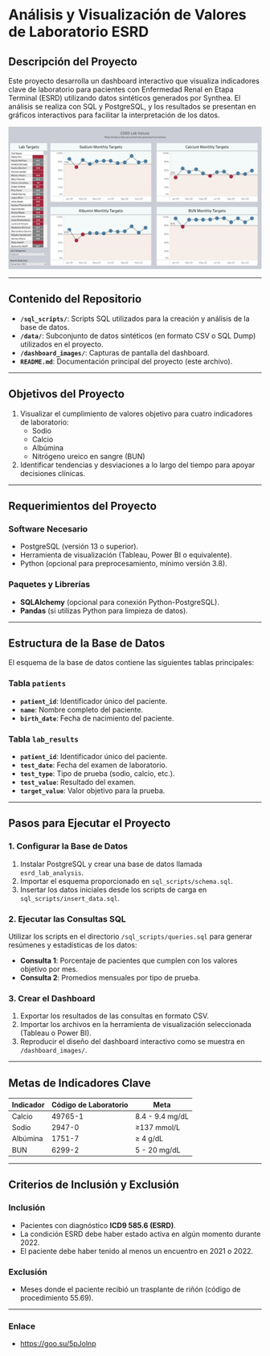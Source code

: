 # Análisis y Visualización de Valores de Laboratorio ESRD

## Descripción del Proyecto
Este proyecto desarrolla un dashboard interactivo que visualiza indicadores clave de laboratorio para pacientes con Enfermedad Renal en Etapa Terminal (ESRD) utilizando datos sintéticos generados por Synthea. El análisis se realiza con SQL y PostgreSQL, y los resultados se presentan en gráficos interactivos para facilitar la interpretación de los datos.

![ESRD Lab Values](dashboard_images/ESRD_Lab_Values.png)

---

## Contenido del Repositorio

- **`/sql_scripts/`**: Scripts SQL utilizados para la creación y análisis de la base de datos.
- **`/data/`**: Subconjunto de datos sintéticos (en formato CSV o SQL Dump) utilizados en el proyecto.
- **`/dashboard_images/`**: Capturas de pantalla del dashboard.
- **`README.md`**: Documentación principal del proyecto (este archivo).

---

## Objetivos del Proyecto

1. Visualizar el cumplimiento de valores objetivo para cuatro indicadores de laboratorio:
   - Sodio
   - Calcio
   - Albúmina
   - Nitrógeno ureico en sangre (BUN)
2. Identificar tendencias y desviaciones a lo largo del tiempo para apoyar decisiones clínicas.

---

## Requerimientos del Proyecto

### Software Necesario
- PostgreSQL (versión 13 o superior).
- Herramienta de visualización (Tableau, Power BI o equivalente).
- Python (opcional para preprocesamiento, mínimo versión 3.8).

### Paquetes y Librerías
- **SQLAlchemy** (opcional para conexión Python-PostgreSQL).
- **Pandas** (si utilizas Python para limpieza de datos).

---

## Estructura de la Base de Datos

El esquema de la base de datos contiene las siguientes tablas principales:

### Tabla `patients`
- **`patient_id`**: Identificador único del paciente.
- **`name`**: Nombre completo del paciente.
- **`birth_date`**: Fecha de nacimiento del paciente.

### Tabla `lab_results`
- **`patient_id`**: Identificador único del paciente.
- **`test_date`**: Fecha del examen de laboratorio.
- **`test_type`**: Tipo de prueba (sodio, calcio, etc.).
- **`test_value`**: Resultado del examen.
- **`target_value`**: Valor objetivo para la prueba.

---

## Pasos para Ejecutar el Proyecto

### 1. Configurar la Base de Datos

1. Instalar PostgreSQL y crear una base de datos llamada `esrd_lab_analysis`.
2. Importar el esquema proporcionado en `sql_scripts/schema.sql`.
3. Insertar los datos iniciales desde los scripts de carga en `sql_scripts/insert_data.sql`.

### 2. Ejecutar las Consultas SQL

Utilizar los scripts en el directorio `/sql_scripts/queries.sql` para generar resúmenes y estadísticas de los datos:

- **Consulta 1**: Porcentaje de pacientes que cumplen con los valores objetivo por mes.
- **Consulta 2**: Promedios mensuales por tipo de prueba.

### 3. Crear el Dashboard

1. Exportar los resultados de las consultas en formato CSV.
2. Importar los archivos en la herramienta de visualización seleccionada (Tableau o Power BI).
3. Reproducir el diseño del dashboard interactivo como se muestra en `/dashboard_images/`.

---

## Metas de Indicadores Clave

| Indicador | Código de Laboratorio | Meta            |
|-----------|------------------------|-----------------|
| Calcio    | 49765-1               | 8.4 - 9.4 mg/dL |
| Sodio     | 2947-0                | ≥137 mmol/L   |
| Albúmina  | 1751-7                | ≥ 4 g/dL      |
| BUN       | 6299-2                | 5 - 20 mg/dL    |

---

## Criterios de Inclusión y Exclusión

### Inclusión
- Pacientes con diagnóstico **ICD9 585.6 (ESRD)**.
- La condición ESRD debe haber estado activa en algún momento durante 2022.
- El paciente debe haber tenido al menos un encuentro en 2021 o 2022.

### Exclusión
- Meses donde el paciente recibió un trasplante de riñón (código de procedimiento 55.69).

---
### Enlace
- https://goo.su/5pJolnp
